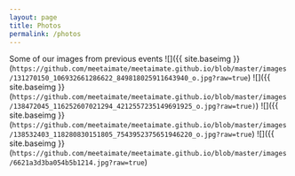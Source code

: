 ```yaml
---
layout: page
title: Photos
permalink: /photos
---
```

Some of our images from previous events
![]({{ site.baseimg }}(`https://github.com/meetaimate/meetaimate.github.io/blob/master/images/131270150_106932661286622_849818025911643940_o.jpg?raw=true`)
![]({{ site.baseimg }}(`https://github.com/meetaimate/meetaimate.github.io/blob/master/images/138472045_116252607021294_4212557235149691925_o.jpg?raw=true)`)
![]({{ site.baseimg }}(`https://github.com/meetaimate/meetaimate.github.io/blob/master/images/138532403_118280830151805_7543952375651946220_o.jpg?raw=true`)
![]({{ site.baseimg }}(`https://github.com/meetaimate/meetaimate.github.io/blob/master/images/6621a3d3ba054b5b1214.jpg?raw=true`)
